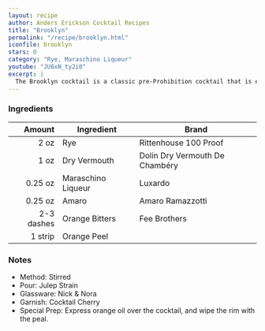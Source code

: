 ```yaml
---
layout: recipe
author: Anders Erickson Cocktail Recipes
title: "Brooklyn"
permalink: "/recipe/brooklyn.html"
iconfile: brooklyn
stars: 0
category: "Rye, Maraschino Liqueur"
youtube: "JU8xN_ty2i0"
excerpt: |
  The Brooklyn cocktail is a classic pre-Prohibition cocktail that is experiencing a resurgence in popularity. It is a variation of the Manhattan, but with dry vermouth and Maraschino liqueur.
---
```


### Ingredients

|     Amount | Ingredient         | Brand                          |
| ---------: | ------------------ | ------------------------------ |
|       2 oz | Rye                | Rittenhouse 100 Proof          |
|       1 oz | Dry Vermouth       | Dolin Dry Vermouth De Chambéry |
|    0.25 oz | Maraschino Liqueur | Luxardo                        |
|    0.25 oz | Amaro              | Amaro Ramazzotti               |
| 2-3 dashes | Orange Bitters     | Fee Brothers                   |
|    1 strip | Orange Peel        |

### Notes

- Method: Stirred
- Pour: Julep Strain
- Glassware: Nick & Nora
- Garnish: Cocktail Cherry
- Special Prep: Express orange oil over the cocktail, and wipe the rim with the peal.
